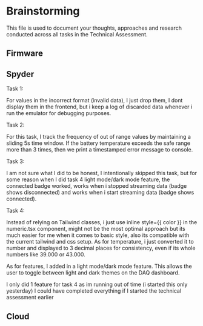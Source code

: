 # Brainstorming

This file is used to document your thoughts, approaches and research conducted across all tasks in the Technical Assessment.

## Firmware

## Spyder

Task 1:

For values in the incorrect format (invalid data), I just drop them, I dont display them in the frontend, but i keep a log of discarded data whenever i run the emulator for debugging purposes.

Task 2:

For this task, I track the frequency of out of range values by maintaining a sliding 5s time window. If the battery temperature exceeds the safe range more than 3 times, then we print a timestamped error message to console.

Task 3: 

I am not sure what I did to be honest, I intentionally skipped this task, but for some reason when I did task 4 light mode/dark mode feature, the connected badge worked, works when i stopped streaming data (badge shows disconnected) and works when i start streaming data (badge shows connected). 

Task 4:

Instead of relying on Tailwind classes, i just use inline style={{ color }} in the numeric.tsx component, might not be the most optimal approach but its much easier for me when it comes to basic style, also its compatible with the current tailwind and css setup. As for temperature, i just converted it to number and displayed to 3 decimal places for consistency, even if its whole numbers like 39.000 or 43.000. 

As for features, I added in a light mode/dark mode feature. This allows the user to toggle between light and dark themes on the DAQ dashboard.

I only did 1 feature for task 4 as im running out of time (i started this only yesterday) I could have completed everything if I started the technical assessment earlier


## Cloud